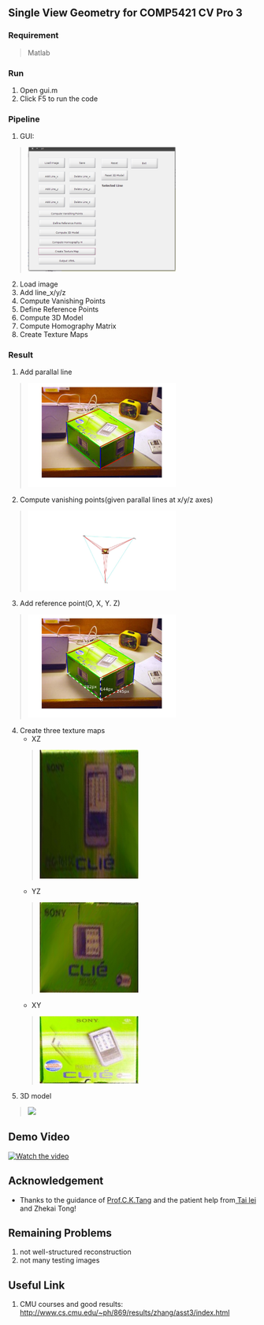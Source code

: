 ## Single View Geometry for COMP5421 CV Pro 3
### Requirement
> Matlab

### Run
1. Open gui.m
2. Click F5 to run the code

### Pipeline
1. GUI:
> <img src="result/gui.png" width=300>
2. Load image
3. Add line_x/y/z
4. Compute Vanishing Points
5. Define Reference Points
6. Compute 3D Model
7. Compute Homography Matrix
8. Create Texture Maps

### Result
1. Add parallal line
> <img src="result/para_line.jpg" width=300>
2. Compute vanishing points(given parallal lines at x/y/z axes)
> <img src="result/box_sample_vanish_point.jpg" width=300>
3. Add reference point(O, X, Y. Z)
> <img src="result/reference_point.jpg" width=300>
4. Create three texture maps
    - XZ
    > <img src="result/box_sample_1.png" width=200>
    - YZ
    > <img src="result/box_sample_2.png" width=200>
    - XY
    > <img src="result/box_sample_3.png" width=200>
5. 3D model
> <img src="result/3d_model.png" width=300>

## Demo Video
[![Watch the video](https://raw.github.com/GabLeRoux/WebMole/master/ressources/WebMole_Youtube_Video.png)](https://youtu.be/yMn7MwHfUwQ)

## Acknowledgement
- Thanks to the guidance of <a href="http://www.cs.ust.hk/~cktang/bio-sketch-review.htm">Prof.C.K.Tang</a> and the patient help from<a href="https://tailei.ram-lab.com/"> Tai lei</a> and Zhekai Tong!

## Remaining Problems
1. not well-structured reconstruction
2. not many testing images

## Useful Link
1. CMU courses and good results: http://www.cs.cmu.edu/~ph/869/results/zhang/asst3/index.html